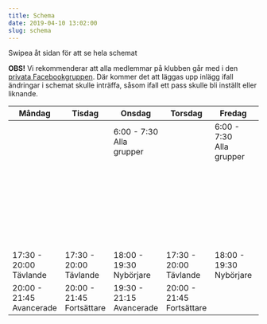 ```yaml
---
title: Schema
date: 2019-04-10 13:02:00
slug: schema
---
```


<div id="schemaSwipeInfo">
    Swipea åt sidan för att se hela schemat
</div>

**OBS!** Vi rekommenderar att alla medlemmar på klubben går med i den [privata Facebookgruppen](https://www.facebook.com/groups/131143510230159/). Där kommer det att läggas upp inlägg ifall ändringar i schemat skulle inträffa, såsom ifall ett pass skulle bli inställt eller liknande.


| Måndag | Tisdag | Onsdag | Torsdag | Fredag | Lördag | Söndag |
|---|---|---|---|---|---|---|
| |  | <span>6:00 - 7:30</span><br>Alla grupper |   | <span>6:00 - 7:30</span><br>Alla grupper |   |   |
|   |  |   |   |  | <span>10:00 - 12:00</span><br>Tävling + Avancerade |  |
|   |  |   |   |  | <span>12:00 - 13:30</span><br>Nybörjare + Fortsättare | |
| <span>17:30 - 20:00</span><br>Tävlande | <span>17:30 - 20:00</span><br>Tävlande | <span>18:00 - 19:30</span><br>Nybörjare | <span>17:30 - 20:00</span><br>Tävlande | <span>18:00 - 19:30</span><br>Nybörjare |   |  |
| <span>20:00 - 21:45</span><br>Avancerade | <span>20:00 - 21:45</span><br>Fortsättare |<span>19:30 - 21:15</span><br>Avancerade| <span>20:00 - 21:45</span><br>Fortsättare ||||


<!-- **OBS!** Schemat nedan är den som gäller under sommaren mellan 14:e juni och 20:e augusti. Efter sommaren kommer höstterminen dra igång och då kommer ett nytt schema.


| Måndag | Tisdag | Onsdag | Torsdag | Fredag | Lördag | Söndag |
|---|---|---|---|---|---|---|
| <span>18:00 - 20:00</span><br>Tävlande + Avancerade | <span>18:00 - 20:00</span><br>Nybörjare + Fortsättare | <span>18:00 - 20:00</span><br>Tävlande + Avancerade | <span>18:00 - 20:00</span><br>Nybörjare + Fortsättare | | | | |

-->

<!-- <span id="schemaAdditionalInfo">
    ***** **OBS!** Boxningspassen med Stig hålls inte regelbundet. Det meddelas i den interna Facebookgruppen för kommunikation oftast dagen innan ifall dessa pass blir av eller inte. Det beror på antal intresserade och Stigs välmående.
</span> -->